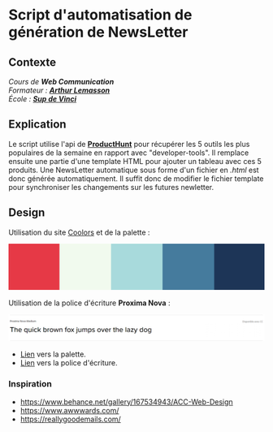 # Script d'automatisation de génération de NewsLetter
## Contexte
*Cours de **Web Communication***\
*Formateur : **[Arthur Lemasson](https://www.linkedin.com/in/arthur-lemasson-0b6589b1/)***\
*École : **[Sup de Vinci](https://www.supdevinci.fr/)***

## Explication
Le script utilise l'api de **[ProductHunt](https://api.producthunt.com/v2/docs)** pour récupérer les 5 outils les plus populaires de la semaine en rapport avec "developer-tools".
Il remplace ensuite une partie d'une template HTML pour ajouter un tableau avec ces 5 produits.
Une NewsLetter automatique sous forme d'un fichier en *.html* est donc générée automatiquement.
Il suffit donc de modifier le fichier template pour synchroniser les changements sur les futures newletter.

## Design
Utilisation du site [Coolors](https://coolors.co/) et de la palette :

![img.png](assets/img.png)

Utilisation de la police d'écriture **Proxima Nova** :

![img_1.png](assets/img_1.png)

- [Lien](https://coolors.co/palette/e63946-f1faee-a8dadc-457b9d-1d3557) vers la palette.
- [Lien](https://fonts.adobe.com/fonts/proxima-nova#fonts-section) vers la police d'écriture.

### Inspiration 
- https://www.behance.net/gallery/167534943/ACC-Web-Design
- https://www.awwwards.com/
- https://reallygoodemails.com/